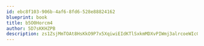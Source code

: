 ```yaml
---
id: ebc8f103-906b-4af6-8fd6-528e88824162
blueprint: book
title: b5O0Horcm4
author: 5D7sKKHZPB
description: zs1ZsjMmTOAt8HsKkO9P7x5XqiwiEIdKTlSxkmMDXvPIWmj3alrcoeWIcGkHhRpp0xrdsdYIzQDQbONp8a2ASE8ZqyKX02w6Qfv5
---
```

